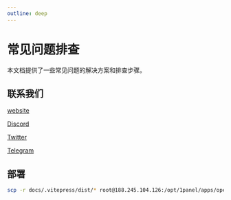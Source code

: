 ```yaml
---
outline: deep
---
```


# 常见问题排查

本文档提供了一些常见问题的解决方案和排查步骤。

## 联系我们

[website](https://fountainhead.land/)

[Discord](https://discord.com/invite/RDUwDMtbPd)

[Twitter](https://x.com/Fountainhead_zh)

[Telegram](https://t.me/SW5reQ)



## 部署

```sh
scp -r docs/.vitepress/dist/* root@188.245.104.126:/opt/1panel/apps/openresty/openresty/www/sites/docs.fountainhead.land/index/
```